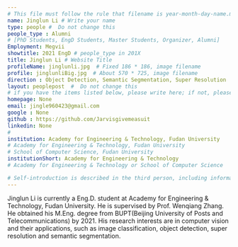 ```yaml
---
# This file must follow the rule that filename is year-month-day-name.md .
name: Jinglun Li # Write your name
type: people #  Do not change this
people_type : Alumni
# [PhD Students, EngD Students, Master Students, Organizer, Alumni]
Employment: Megvii
showtitle: 2021 EngD # people_type in 201X
title: Jinglun Li # Website Title
profileName: jinglunli.jpg  # Fixed 186 * 186, image filename
profile: jinglunliBig.jpg  # About 570 * 725, image filename
direction : Object Detection, Semantic Segmentation, Super Resolution
layout: peoplepost  #  Do not change this
# if you have the items listed below, please write here; if not, please write None.
homepage: None
email: jingle960423@gmail.com
google : None
github : https://github.com/Jarvisgivemeasuit
linkedin: None
# 
institution: Academy for Engineering & Technology, Fudan University
# Academy for Engineering & Technology, Fudan University
# School of Computer Science, Fudan University
institutionShort: Academy for Engineering & Technology
# Academy for Engineering & Technology or School of Computer Science

# Self-introduction is described in the third person, including information such as educational experience
---
```


Jinglun Li is currently a Eng.D. student at Academy for Engineering & Technology, Fudan University. He is supervised by Prof. Wenqiang Zhang. He obtained his M.Eng. degree from BUPT(Beijing University of Posts and Telecommunications) by 2021. His research interests are in computer vision and their applications, such as image classification, object detection, super resolution and semantic segmentation.





